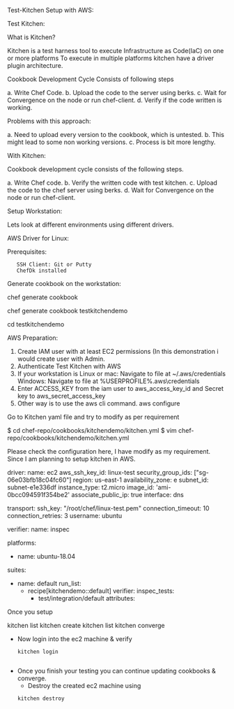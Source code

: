 Test-Kitchen Setup with AWS:

Test Kitchen:

What is Kitchen?

Kitchen is a test harness tool to execute Infrastructure as Code(IaC) on one or more platforms
To execute in multiple platforms kitchen have a driver plugin architecture.


Cookbook Development Cycle Consists of following steps

 a. Write Chef Code.
 b. Upload the code to the server using berks.
 c. Wait for Convergence on the node or run chef-client.
 d. Verify if the code written is working.

Problems with this approach:

 a. Need to upload every version to the cookbook, which is untested.
 b. This might lead to some non working versions.
 c. Process is bit more lengthy.

With Kitchen:

 Cookbook development cycle consists of the following steps.

   a. Write Chef code.
   b. Verify the written code with test kitchen.
   c. Upload the code to the chef server using berks.
   d. Wait for Convergence on the node or run chef-client.


Setup Workstation:

  Lets look at different environments using different drivers.
 
  AWS Driver for Linux:

   Prerequisites:

       SSH Client: Git or Putty
       ChefDk installed

 Generate cookbook on the workstation:

  chef generate cookbook <cookbookname>

  chef generate cookbook testkitchendemo

  cd testkitchendemo

 
AWS Preparation:

  1. Create IAM user with at least EC2 permissions (In this demonstration i would create user with Admin.
  2. Authenticate Test Kitchen with AWS
  3. If your workstation is
     Linux or mac: Navigate to file at ~/.aws/credentials
     Windows: Navigate to file at %USERPROFILE%.aws\credentials         
  4. Enter ACCESS_KEY from the iam user to aws_access_key_id and Secret key to aws_secret_access_key
  5. Other way is to use the aws cli command.
         aws configure

    
Go to Kitchen yaml file and try to modify as per requirement 

 $ cd  chef-repo/cookbooks/kitchendemo/kitchen.yml
 $ vim chef-repo/cookbooks/kitchendemo/kitchen.yml

Please check the configuration here, I have modify as my requirement. Since I am planning to setup kitchen in AWS. 

driver:
  name: ec2
  aws_ssh_key_id: linux-test
  security_group_ids: ["sg-06e03bfb18c04fc60"]
  region: us-east-1
  availability_zone: e
  subnet_id: subnet-e1e336df
  instance_type: t2.micro
  image_id: 'ami-0bcc094591f354be2'
  associate_public_ip: true
  interface: dns

transport:
   ssh_key: "/root/chef/linux-test.pem"
   connection_timeout: 10
   connection_retries: 3
   username: ubuntu

verifier:
  name: inspec

platforms:
  - name: ubuntu-18.04

suites:
  - name: default
    run_list:
      - recipe[kitchendemo::default]
    verifier:
      inspec_tests:
        - test/integration/default
    attributes:
 

Once you setup 

kitchen list
kitchen create
kitchen list
kitchen converge


* Now login into the ec2 machine & verify
    ```
    kitchen login


* Once you finish your testing you can continue updating cookbooks & converge.
    * Destroy the created ec2 machine using
    ```
    kitchen destroy



